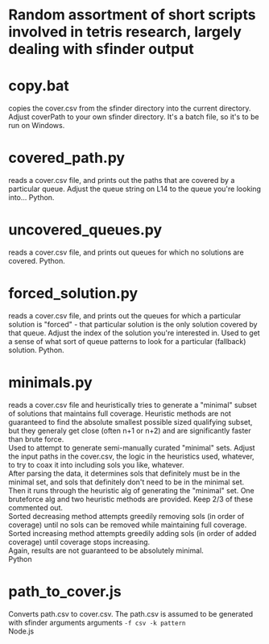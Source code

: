 # Random assortment of short scripts involved in tetris research, largely dealing with sfinder output

# copy.bat
copies the cover.csv from the sfinder directory into the current directory. Adjust coverPath to your own sfinder directory. It's a batch file, so it's to be run on Windows.

# covered_path.py
reads a cover.csv file, and prints out the paths that are covered by a particular queue. Adjust the queue string on L14 to the queue you're looking into... Python.

# uncovered_queues.py
reads a cover.csv file, and prints out queues for which no solutions are covered. Python.

# forced_solution.py
reads a cover.csv file, and prints out the queues for which a particular solution is "forced" - that particular solution is the only solution covered by that queue. Adjust the index of the solution you're interested in. Used to get a sense of what sort of queue patterns to look for a particular (fallback) solution. Python.

# minimals.py
reads a cover.csv file and heuristically tries to generate a "minimal" subset of solutions that maintains full coverage. Heuristic methods are not guaranteed to find the absolute smallest possible sized qualifying subset, but they generaly get close (often n+1 or n+2) and are significantly faster than brute force.  
Used to attempt to generate semi-manually curated "minimal" sets. Adjust the input paths in the cover.csv, the logic in the heuristics used, whatever, to try to coax it into including sols you like, whatever.  
After parsing the data, it determines sols that definitely must be in the minimal set, and sols that definitely don't need to be in the minimal set. Then it runs through the heuristic alg of generating the "minimal" set. One bruteforce alg and two heuristic methods are provided. Keep 2/3 of these commented out.  
Sorted decreasing method attempts greedily removing sols (in order of coverage) until no sols can be removed while maintaining full coverage.  
Sorted increasing method attempts greedily adding sols (in order of added coverage) until coverage stops increasing.  
Again, results are not guaranteed to be absolutely minimal.  
Python

# path_to_cover.js
Converts path.csv to cover.csv. The path.csv is assumed to be generated with sfinder arguments arguments `-f csv -k pattern`  
Node.js